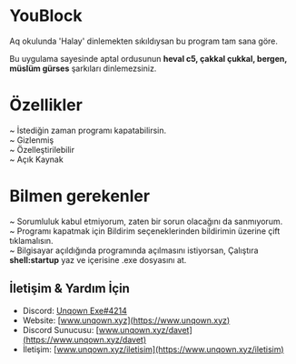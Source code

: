 # YouBlock
Aq okulunda 'Halay' dinlemekten sıkıldıysan bu program tam sana göre.

Bu uygulama sayesinde aptal ordusunun <b>heval c5, çakkal çukkal, bergen, müslüm gürses</b> şarkıları dinlemezsiniz.


# Özellikler
~ İstediğin zaman programı kapatabilirsin.<br>
~ Gizlenmiş<br>
~ Özelleştirilebilir<br>
~ Açık Kaynak<br>


# Bilmen gerekenler
~ Sorumluluk kabul etmiyorum, zaten bir sorun olacağını da sanmıyorum.<br>
~ Programı kapatmak için Bildirim seçeneklerinden bildirimin üzerine çift tıklamalısın.<br>
~ Bilgisayar açıldığında programında açılmasını istiyorsan, Çalıştıra <b>shell:startup</b> yaz ve içerisine .exe dosyasını at.<br>

## İletişim & Yardım İçin
- Discord: [Unqown Exe#4214](https://discord.com/users/791255637920972801)
- Website: [www.unqown.xyz](https://www.unqown.xyz)
- Discord Sunucusu: [www.unqown.xyz/davet](https://www.unqown.xyz/davet)
- İletişim: [www.unqown.xyz/iletisim](https://www.unqown.xyz/iletisim)
